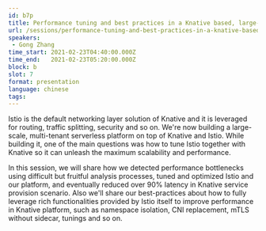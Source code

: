 ```yaml
---
id: b7p
title: Performance tuning and best practices in a Knative based, large-scale serverless platform with Istio
url: /sessions/performance-tuning-and-best-practices-in-a-knative-based,-large-scale-serverless-platform-with-istio
speakers:
 - Gong Zhang
time_start: 2021-02-23T04:40:00.000Z
time_end:   2021-02-23T05:20:00.000Z
block: b
slot: 7
format: presentation 
language: chinese
tags:
---
```


Istio is the default networking layer solution of Knative and it is leveraged for routing, traffic splitting, security and so on. We're now building a large-scale, multi-tenant serverless platform on top of Knative and Istio. While building it, one of the main questions was how to tune Istio together with Knative so it can unleash the maximum scalability and performance. 

In this session, we will share how we detected performance bottlenecks using difficult but fruitful analysis processes, tuned and optimized Istio and our platform, and eventually reduced over 90% latency in Knative service provision scenario. Also we'll share our best-practices about how to fully leverage rich functionalities provided by Istio itself to improve performance in Knative platform, such as namespace isolation, CNI replacement, mTLS without sidecar, tunings and so on.
